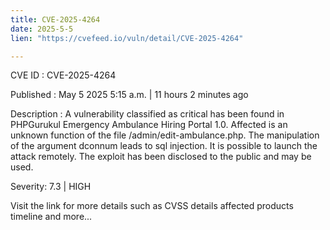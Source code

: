 ```yaml
---
title: CVE-2025-4264
date: 2025-5-5
lien: "https://cvefeed.io/vuln/detail/CVE-2025-4264"

---
```


CVE ID : CVE-2025-4264

Published :  May 5
2025
5:15 a.m. | 11 hours
2 minutes ago

Description : A vulnerability classified as critical has been found in PHPGurukul Emergency Ambulance Hiring Portal 1.0. Affected is an unknown function of the file /admin/edit-ambulance.php. The manipulation of the argument dconnum leads to sql injection. It is possible to launch the attack remotely. The exploit has been disclosed to the public and may be used.

Severity: 7.3 | HIGH

Visit the link for more details
such as CVSS details
affected products
timeline
and more...
